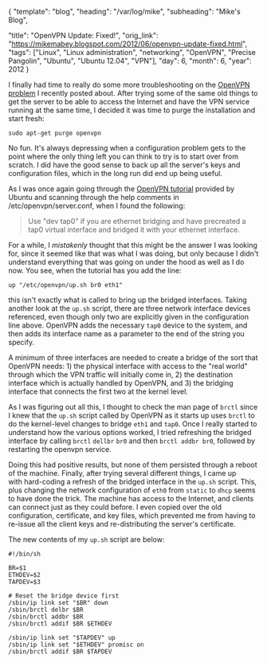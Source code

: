 {
  "template": "blog",
  "heading": "/var/log/mike",
  "subheading": "Mike's Blog",

  "title": "OpenVPN Update: Fixed!",
  "orig_link": "https://mikemabey.blogspot.com/2012/06/openvpn-update-fixed.html",
  "tags": ["Linux", "Linux administration", "networking", "OpenVPN", "Precise Pangolin", "Ubuntu", "Ubuntu 12.04",
           "VPN"],
  "day": 6,
  "month": 6,
  "year": 2012
}

I finally had time to really do some more troubleshooting on the [OpenVPN
problem](/blog/2012/05/troubles_with_openvpn.md) I recently posted about. After trying some of the same old things to
get the server to be able to access the Internet and have the VPN service running at the same time, I decided it was
time to purge the installation and start fresh:

```
sudo apt-get purge openvpn
```

No fun. It's always depressing when a configuration problem gets to the point where the only thing left you can think
to try is to start over from scratch. I did have the good sense to back up all the server's keys and configuration
files, which in the long run did end up being useful.

As I was once again going through the [OpenVPN tutorial](https://help.ubuntu.com/12.04/serverguide/openvpn.html)
provided by Ubuntu and scanning through the help comments in /etc/openvpn/server.conf, when I found the following:

> Use "dev tap0" if you are ethernet bridging and have precreated a tap0 virtual interface and bridged it with your
  ethernet interface.

For a while, I *mistakenly* thought that this might be the answer I was looking for, since it seemed like that was what I
was doing, but only because I didn't understand everything that was going on under the hood as well as I do now. You
see, when the tutorial has you add the line:

```
up "/etc/openvpn/up.sh br0 eth1"
```

this isn't exactly what is called to bring up the bridged interfaces. Taking another look at the `up.sh` script, there
are three network interface devices referenced, even though only two are explicitly given in the configuration line
above. OpenVPN adds the necessary `tap0` device to the system, and then adds its interface name as a parameter to the
end of the string you specify.

A minimum of three interfaces are needed to create a bridge of the sort that OpenVPN needs: 1) the physical interface
with access to the "real world" through which the VPN traffic will initially come in, 2) the destination interface which
is actually handled by OpenVPN, and 3) the bridging interface that connects the first two at the kernel level.

As I was figuring out all this, I thought to check the man page of `brctl` since I knew that the `up.sh` script called
by OpenVPN as it starts up uses `brctl` to do the kernel-level changes to bridge `eth1` and `tap0`. Once I really
started to understand how the various options worked, I tried refreshing the bridged interface by calling `brctl`
`dellbr` `br0` and then `brctl addbr br0`, followed by restarting the openvpn service.

Doing this had positive results, but none of them persisted through a reboot of the machine. Finally, after trying
several different things, I came up with hard-coding a refresh of the bridged interface in the `up.sh` script. This,
plus changing the network configuration of `eth0` from `static` to `dhcp` seems to have done the trick. The machine has
access to the Internet, and clients can connect just as they could before. I even copied over the old configuration,
certificate, and key files, which prevented me from having to re-issue all the client keys and re-distributing the
server's certificate.

The new contents of my `up.sh` script are below:

    #!/bin/sh
    
    BR=$1
    ETHDEV=$2
    TAPDEV=$3
    
    # Reset the bridge device first
    /sbin/ip link set "$BR" down
    /sbin/brctl delbr $BR
    /sbin/brctl addbr $BR
    /sbin/brctl addif $BR $ETHDEV
    
    /sbin/ip link set "$TAPDEV" up
    /sbin/ip link set "$ETHDEV" promisc on
    /sbin/brctl addif $BR $TAPDEV
